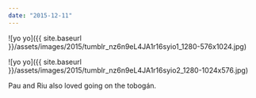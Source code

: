 ```yaml
---
date: "2015-12-11"
---
```


![yo yo]({{ site.baseurl }}/assets/images/2015/tumblr_nz6n9eL4JA1r16syio1_1280-576x1024.jpg)

![yo yo]({{ site.baseurl }}/assets/images/2015/tumblr_nz6n9eL4JA1r16syio2_1280-1024x576.jpg)

Pau and Riu also loved going on the tobogán.
